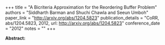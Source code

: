 +++
title = "A Bicriteria Approximation for the Reordering Buffer Problem"
authors = "Siddharth Barman and Shuchi Chawla and Seeun Umboh"
paper_link = "http://arxiv.org/abs/1204.5823"
publication_details = "CoRR, abs/1204.5823, 2012, url: http://arxiv.org/abs/1204.5823"
conference_date = "2012"
notes = ""
+++

<b>Abstract:</b>
